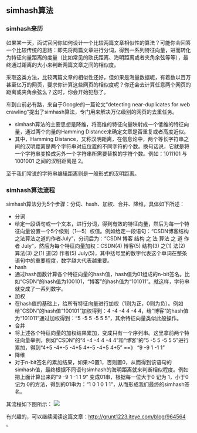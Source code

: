 ## simhash算法

### simhash来历

如果某一天，面试官问你如何设计一个比较两篇文章相似性的算法？可能你会回答一个比较传统的思路：即先将两篇文章进行分词，得到一系列特征向量，进而转化为特征向量距离的度量（比如常见的欧氏距离、海明距离或者夹角余弦等等），最终通过距离的大小来判断两篇文章之间的相似度。

采取这类方法，比较两篇文章的相似性还好，但如果是海量数据呢，有着数以百万甚至亿万的网页，要求你计算这些网页的相似度呢？你还会去计算任意两个网页的距离或夹角余弦么？这时，你会开始犯愁了。

车到山前必有路，来自于Google的一篇论文“detecting near-duplicates for web crawling”提出了simhash算法，专门用来解决万亿级别的网页的去重任务。

 - simhash算法的主要思想是降维，将高维的特征向量映射成一个低维的特征向量，通过两个向量的Hamming Distance来确定文章是否重复或者高度近似。
- 其中，Hamming Distance，又称汉明距离，在信息论中，两个等长字符串之间的汉明距离是两个字符串对应位置的不同字符的个数。换句话说，它就是将一个字符串变换成另外一个字符串所需要替换的字符个数。例如：1011101 与 1001001 之间的汉明距离是 2。

至于我们常说的字符串编辑距离则是一般形式的汉明距离。

### simhash算法流程

simhash算法分为5个步骤：分词、hash、加权、合并、降维，具体如下所述：
 - 分词
- 给定一段语句或一个文本，进行分词，得到有效的特征向量，然后为每一个特征向量设置一个5个级别（1—5）权值。例如给定一段语句：“CSDN博客结构之法算法之道的作者July”，分词后为：“CSDN 博客 结构 之 法 算法 之 道 作者 July”，然后为每个特征向量加权：CSDN(4) 博客(5) 结构(3) 之(1) 法(2) 算法(3) 之(1) 道(2) 作者(5) July(5)，其中括号里的数字代表这个单词在整条语句中的重要程度，数字越大代表越重要。
 - hash
- 通过hash函数计算各个特征向量的hash值，hash值为01组成的n-bit签名。比如“CSDN”的hash值为100101，“博客”的hash值为“101011”。就这样，字符串就变成了一系列数字。
 - 加权
- 在hash值的基础上，给所有特征向量进行加权（1则为正，0则为负）。例如给“CSDN”的hash值“100101”加权得到：4 -4 -4 4 -4 4，给“博客”的hash值为“101011”通过加权得到：“5 -5 5 -5 5 5”，其余特征向量类似此般操作。
 - 合并
- 将上述各个特征向量的加权结果累加，变成只有一个序列串。这里拿前两个特征向量举例，例如“CSDN”的“4 -4 -4 4 -4 4”和“博客”的“5 -5 5 -5 5 5”进行累加，得到“4+5 -4+-5 -4+5 4+-5 -4+5 4+5” ==》 “9 -9 1 -1 1”
 - 降维
- 对于n-bit签名的累加结果，如果>0置1，否则置0，从而得到该语句的simhash值，最终根据不同语句simhash的海明距离就来判断相似程度。例如把上面计算出来的“9 -9 1 -1 1 9” 变成01串，根据每一位大于0 记为 1，小于0 记为 0的方法，得到的01串为：“1 0 1 0 1 1”，从而形成我们最终的simhash签名。

其流程如下图所示：
![](http://dl.iteye.com/upload/attachment/437426/baf42378-e625-35d2-9a89-471524a355d8.jpg)

有兴趣的，可以继续阅读这篇文章：http://grunt1223.iteye.com/blog/964564 。

